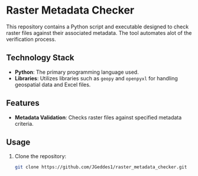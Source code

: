 # Raster Metadata Checker

This repository contains a Python script and executable designed to check raster files against their associated metadata. The tool automates alot of the verification process.

## Technology Stack

- **Python**: The primary programming language used.
- **Libraries**: Utilizes libraries such as `geopy` and `openpyxl` for handling geospatial data and Excel files.

## Features

- **Metadata Validation**: Checks raster files against specified metadata criteria.

## Usage

1. Clone the repository:  
   ```bash
   git clone https://github.com/JGeddes1/raster_metadata_checker.git
